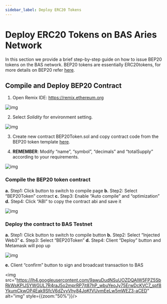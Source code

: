 ```yaml
---
sidebar_label: Deploy ERC20 Tokens
---
```


# Deploy ERC20 Tokens on BAS Aries Network

In this section we provide a brief step-by-step guide on how to issue BEP20 tokens on the BAS network. BEP20 tokens are essentially ERC20tokens, for more details on BEP20 refer [here](../../../../BEP20.md).

## Compile and Deploy BEP20 Contract

1. Open Remix IDE: <https://remix.ethereum.org>

![img](https://lh6.googleusercontent.com/zwki3hgBILOzXHtayDLvNCrmOXv6LTUQAIG02lRkOtzOtNJsUbIBXB7LUoN6RF8PbvkUGcRuLCA36I_RdqJCQVrfeZpwfbpfwlN7R0s3fJGMSTdMT8y56ngL3qCocUPW65UJ2bQZ)

2. Select _Solidity_ for environment setting.

![img](https://lh3.googleusercontent.com/aLlINgoy2Luj45ZKVxPTExUS4I2QoX3WHzmLbO7_CJHQiL3plGvx0iCaI2YTGE8QmnhytN-HDOPvhGixQ7utrA_o9UJJVaujmQ5yj7ET8ju12Jh0luVtZHgpLGmOx9LUoFnzu2Eg)

3. Create new contract BEP20Token.sol and copy contract code from the BEP20 token template [here](http://localhost:3000/assets/files/BEP20Token-01725ca84e8ce135058d9878203210e2.template). 
   
4. **REMEMBER**: Modify “name”, “symbol”, “decimals” and “totalSupply” according to your requirements.
   
![img](https://lh4.googleusercontent.com/hgxDh_hXCFKwwlkAYG6h9qfxvzyeeD3k-t3tNBD-VSvwTtM4AnaFylZ6SjSmfTKCuIqhs66Z9vi7mRplIfN5ER7n1yMz0EKpO_RDOcTQTrsh5R1DC0doVC7FT05Hu2bboM2o57Qg)

### Compile the BEP20 token contract
**a.** Step1: Click button to switch to compile page
**b.** Step2: Select “BEP20Token” contract
**c.** Step3: Enable “Auto compile” and “optimization”
**d.** Step4: Click “ABI” to copy the contract abi and save it

![img](https://lh6.googleusercontent.com/qY_5g3ZMnJca6n84W2JxIoBvd8iHRQ0qkOQuJ60pRIcKvgZB5-bXcGq6gS7dFwA5rYXbiS2NyaUQ1Qptcagqa0pb7kmq_S-Dh8drA4R-hDg9_NVp1zPl-tmqIDanlcgLibaR3CV7)

### Deploy the contract to BAS Testnet
**a.** Step1: Click button to switch to compile button
**b.** Step2: Select “Injected Web3”
**c.** Step3: Select “BEP20Token”
**d.** Step4: Client “Deploy” button and Metamask will pop up

![img](https://lh5.googleusercontent.com/lsWXpUN12iRTzMSJZpb8HFBL2ycH7JVPlrMqlK7aLOl4zLanqlp-3UHbranHk__tugeqWfnjg1k_2_0VnZlzJkJucJw3R-JDoxP84rAPWOJc1Oi5dgJZA3wRzyjwxKiy_6BdcBMb)

**e.** Client “confirm” button to sign and broadcast transaction to BAS

<img src="https://lh4.googleusercontent.com/9awuDudNSuUOZDQAlW5FPZ5SbRkWsKPlJSYWGUL7R4raJ5o2mprRP7jt87hP_wbuYeoJy75ErwDcKVC7_spf8YkumCkwOP4Eak9SfcV6dZvyVhy84JqKfVUvmEeLw5mWEZ3-aCED" alt="img" style={{zoom:"50%"}}/>

